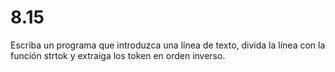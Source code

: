 # 8.15

Escriba un programa que introduzca una línea de texto, divida la línea con la función strtok y extraiga los token en orden inverso.

